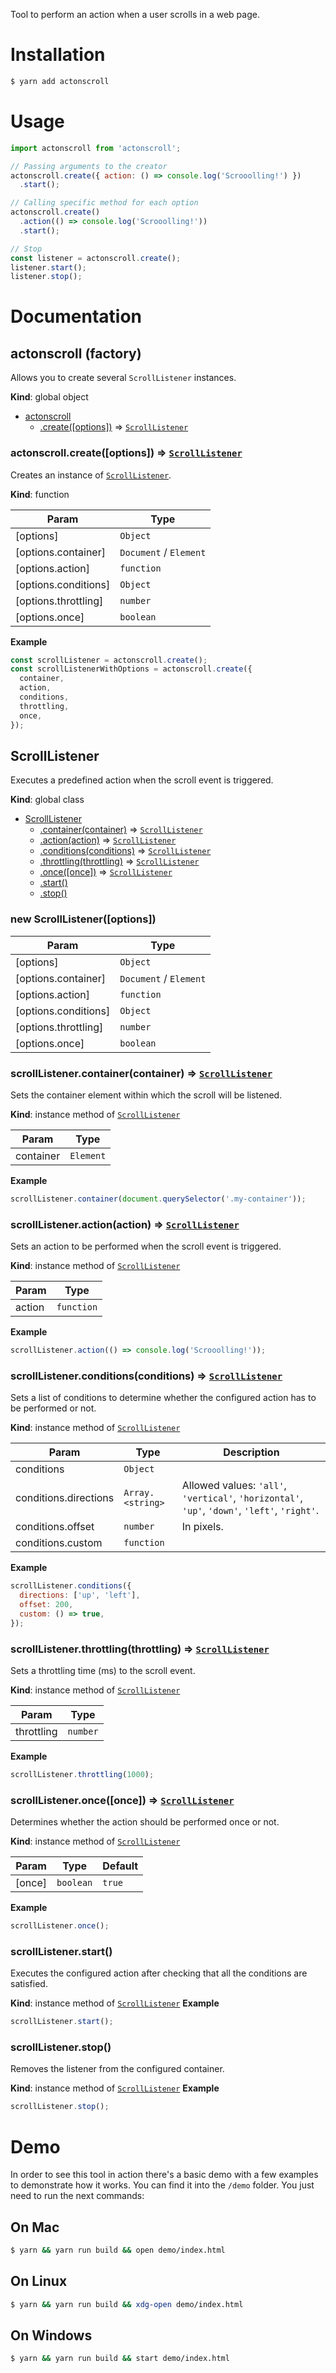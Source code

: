 Tool to perform an action when a user scrolls in a web page.

# Installation

```bash
$ yarn add actonscroll
```

# Usage

```javascript
import actonscroll from 'actonscroll';

// Passing arguments to the creator
actonscroll.create({ action: () => console.log('Scrooolling!') })
  .start();

// Calling specific method for each option
actonscroll.create()
  .action(() => console.log('Scrooolling!'))
  .start();

// Stop
const listener = actonscroll.create();
listener.start();
listener.stop();
```

# Documentation

<a name="actonscroll"></a>

## actonscroll (factory)
Allows you to create several <code>ScrollListener</code> instances.

**Kind**: global object

* [actonscroll](#actonscroll)
  * [.create([options])](#actonscroll+create) ⇒ [<code>ScrollListener</code>](#ScrollListener)

<a name="actonscroll+create"></a>

### actonscroll.create([options]) ⇒ [<code>ScrollListener</code>](#ScrollListener)
Creates an instance of [<code>ScrollListener</code>](#ScrollListener).

**Kind**: function

| Param | Type |
| --- | --- |
| [options] | <code>Object</code> |
| [options.container] | <code>Document</code> / <code>Element</code> |
| [options.action] | <code>function</code> |
| [options.conditions] | <code>Object</code> |
| [options.throttling] | <code>number</code> |
| [options.once] | <code>boolean</code> |

**Example**
```js
const scrollListener = actonscroll.create();
const scrollListenerWithOptions = actonscroll.create({
  container,
  action,
  conditions,
  throttling,
  once,
});
```

<a name="ScrollListener"></a>

## ScrollListener
Executes a predefined action when the scroll event is triggered.

**Kind**: global class

* [ScrollListener](#ScrollListener)
    * [.container(container)](#ScrollListener+container) ⇒ [<code>ScrollListener</code>](#ScrollListener)
    * [.action(action)](#ScrollListener+action) ⇒ [<code>ScrollListener</code>](#ScrollListener)
    * [.conditions(conditions)](#ScrollListener+conditions) ⇒ [<code>ScrollListener</code>](#ScrollListener)
    * [.throttling(throttling)](#ScrollListener+throttling) ⇒ [<code>ScrollListener</code>](#ScrollListener)
    * [.once([once])](#ScrollListener+once) ⇒ [<code>ScrollListener</code>](#ScrollListener)
    * [.start()](#ScrollListener+start)
    * [.stop()](#ScrollListener+stop)

<a name="new_ScrollListener_new"></a>

### new ScrollListener([options])

| Param | Type |
| --- | --- |
| [options] | <code>Object</code> |
| [options.container] | <code>Document</code> / <code>Element</code> |
| [options.action] | <code>function</code> |
| [options.conditions] | <code>Object</code> |
| [options.throttling] | <code>number</code> |
| [options.once] | <code>boolean</code> |

<a name="ScrollListener+container"></a>

### scrollListener.container(container) ⇒ [<code>ScrollListener</code>](#ScrollListener)
Sets the container element within which the scroll will be listened.

**Kind**: instance method of [<code>ScrollListener</code>](#ScrollListener)

| Param | Type |
| --- | --- |
| container | <code>Element</code> |

**Example**
```js
scrollListener.container(document.querySelector('.my-container'));
```
<a name="ScrollListener+action"></a>

### scrollListener.action(action) ⇒ [<code>ScrollListener</code>](#ScrollListener)
Sets an action to be performed when the scroll event is triggered.

**Kind**: instance method of [<code>ScrollListener</code>](#ScrollListener)

| Param | Type |
| --- | --- |
| action | <code>function</code> |

**Example**
```js
scrollListener.action(() => console.log('Scrooolling!'));
```
<a name="ScrollListener+conditions"></a>

### scrollListener.conditions(conditions) ⇒ [<code>ScrollListener</code>](#ScrollListener)
Sets a list of conditions to determine whether the configured action has to be performed or not.

**Kind**: instance method of [<code>ScrollListener</code>](#ScrollListener)

| Param | Type | Description |
| --- | --- | --- |
| conditions | <code>Object</code> |  |
| conditions.directions | <code>Array.&lt;string&gt;</code> | Allowed values: <code>'all'</code>, <code>'vertical'</code>, <code>'horizontal'</code>, <code>'up'</code>, <code>'down'</code>, <code>'left'</code>, <code>'right'</code>. |
| conditions.offset | <code>number</code> | In pixels. |
| conditions.custom | <code>function</code> |  |

**Example**
```js
scrollListener.conditions({
  directions: ['up', 'left'],
  offset: 200,
  custom: () => true,
});
```
<a name="ScrollListener+throttling"></a>

### scrollListener.throttling(throttling) ⇒ [<code>ScrollListener</code>](#ScrollListener)
Sets a throttling time (ms) to the scroll event.

**Kind**: instance method of [<code>ScrollListener</code>](#ScrollListener)

| Param | Type |
| --- | --- |
| throttling | <code>number</code> |

**Example**
```js
scrollListener.throttling(1000);
```
<a name="ScrollListener+once"></a>

### scrollListener.once([once]) ⇒ [<code>ScrollListener</code>](#ScrollListener)
Determines whether the action should be performed once or not.

**Kind**: instance method of [<code>ScrollListener</code>](#ScrollListener)

| Param | Type | Default |
| --- | --- | --- |
| [once] | <code>boolean</code> | <code>true</code> |

**Example**
```js
scrollListener.once();
```
<a name="ScrollListener+start"></a>

### scrollListener.start()
Executes the configured action after checking that all the conditions are satisfied.

**Kind**: instance method of [<code>ScrollListener</code>](#ScrollListener)
**Example**
```js
scrollListener.start();
```
<a name="ScrollListener+stop"></a>

### scrollListener.stop()
Removes the listener from the configured container.

**Kind**: instance method of [<code>ScrollListener</code>](#ScrollListener)
**Example**
```js
scrollListener.stop();
```

# Demo

In order to see this tool in action there's a basic demo with a few examples to demonstrate how it works. You can find it into the <code>/demo</code> folder. You just need to run the next commands:

## On Mac
```bash
$ yarn && yarn run build && open demo/index.html
```

## On Linux
```bash
$ yarn && yarn run build && xdg-open demo/index.html
```

## On Windows
```bash
$ yarn && yarn run build && start demo/index.html
```
